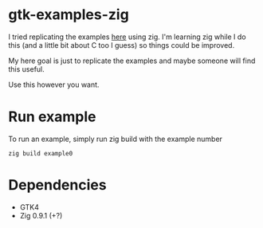# gtk-examples-zig
I tried replicating the examples [here](https://docs.gtk.org/gtk4/getting_started.html) using zig.
I'm learning zig while I do this (and a little bit about C too I guess) so things could be improved.

My here goal is just to replicate the examples and maybe someone will find this useful.

Use this however you want.

# Run example
To run an example, simply run zig build with the example number

```
zig build example0
```

# Dependencies
  - GTK4
  - Zig 0.9.1 (+?)
